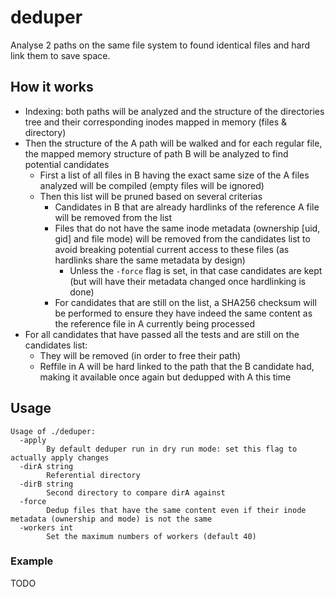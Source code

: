# deduper

Analyse 2 paths on the same file system to found identical files and hard link them to save space.

## How it works

* Indexing: both paths will be analyzed and the structure of the directories tree and their corresponding inodes mapped in memory (files & directory)
* Then the structure of the A path will be walked and for each regular file, the mapped memory structure of path B will be analyzed to find potential candidates
  * First a list of all files in B having the exact same size of the A files analyzed will be compiled (empty files will be ignored)
  * Then this list will be pruned based on several criterias
    * Candidates in B that are already hardlinks of the reference A file will be removed from the list
    * Files that do not have the same inode metadata (ownership [uid, gid] and file mode) will be removed from the candidates list to avoid breaking potential current access to these files (as hardlinks share the same metadata by design)
      * Unless the `-force` flag is set, in that case candidates are kept (but will have their metadata changed once hardlinking is done)
    * For candidates that are still on the list, a SHA256 checksum will be performed to ensure they have indeed the same content as the reference file in A currently being processed
* For all candidates that have passed all the tests and are still on the candidates list:
  * They will be removed (in order to free their path)
  * Reffile in A will be hard linked to the path that the B candidate had, making it available once again but dedupped with A this time

## Usage

```
Usage of ./deduper:
  -apply
    	By default deduper run in dry run mode: set this flag to actually apply changes
  -dirA string
    	Referential directory
  -dirB string
    	Second directory to compare dirA against
  -force
    	Dedup files that have the same content even if their inode metadata (ownership and mode) is not the same
  -workers int
    	Set the maximum numbers of workers (default 40)
```

### Example

TODO

